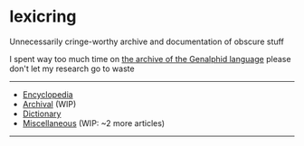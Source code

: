 # lexicring
Unnecessarily cringe-worthy archive and documentation of obscure stuff

I spent way too much time on [the archive of the Genalphid language](/archival/genalphid-language.md) please don't let my research go to waste

---

* [Encyclopedia](/wiki)
* [Archival](/archival) (WIP)
* [Dictionary](/dict)
* [Miscellaneous](/misc) (WIP: ~2 more articles)

---
